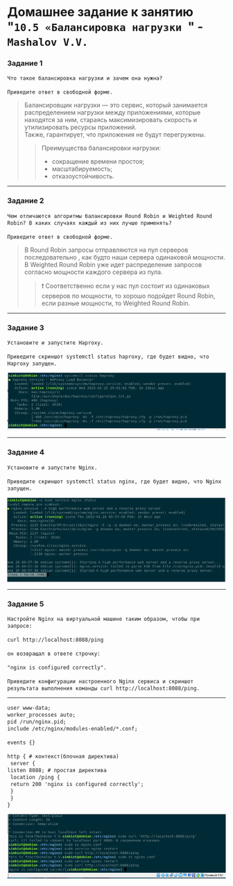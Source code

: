 # Домашнее задание к занятию "`10.5 «Балансировка нагрузки `" - `Mashalov V.V.`
### Задание 1
```
Что такое балансировка нагрузки и зачем она нужна?

Приведите ответ в свободной форме.
```

> Балансировщик нагрузки — это сервис, который занимается распределением нагрузки между приложениями, которые находятся за ним, стараясь максимизировать скорость и утилизировать ресурсы приложений.  
Также, гарантирует, что приложения не будут перегружены.
>> Преимущества балансировки нагрузки:
>> + сокращение времени простоя;
>> + масштабируемость; 
>> + отказоустойчивость.
---
### Задание 2
```
Чем отличаются алгоритмы балансировки Round Robin и Weighted Round Robin? В каких случаях каждый из них лучше применять?

Приведите ответ в свободной форме.
```

> В Round Robin запросы отправляются на пул серверов последовательно , как будто наши сервера одинаковой мощности.  
> В Weighted Round Robin уже идет распределение запросов согласно мощности каждого сервера из пула.
>> :exclamation: Соответственно если у нас пул состоит из одинаковых серверов по мощности, то хорошо подойдет Round Robin, если разные мощности, то Weighted Round Robin.
---

### Задание 3
```
Установите и запустите Haproxy.

Приведите скриншот systemctl status haproxy, где будет видно, что Haproxy запущен.
```
![HAProxy](img/HAProxy.png)

---

### Задание 4
```
Установите и запустите Nginx.

Приведите скриншот systemctl status nginx, где будет видно, что Nginx запущен.
```
![Ngact](img/Nginx_active.png)

---
### Задание 5
```
Настройте Nginx на виртуальной машине таким образом, чтобы при запросе:

curl http://localhost:8088/ping

он возвращал в ответе строчку:

"nginx is configured correctly".

Приведите конфигурации настроенного Nginx сервиса и скриншот результата выполнения команды curl http://localhost:8088/ping.
```
---
```
user www-data;
worker_processes auto;
pid /run/nginx.pid;
include /etc/nginx/modules-enabled/*.conf;

events {}

http { # контекст(блочная директива)
 server {
listen 8088; # простая директива
 location /ping {
 return 200 'nginx is configured correctly';
 }
 }
}
```
![Nginx](img/Nginx_correct.png)